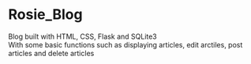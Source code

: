# Rosie_Blog
Blog built with HTML, CSS, Flask and SQLite3\
With some basic functions such as displaying articles, edit arctiles, post articles and delete articles
